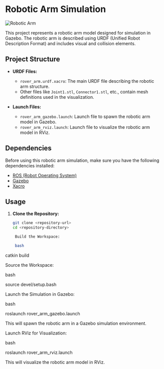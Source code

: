 # Robotic Arm Simulation

![Robotic Arm](arm.jpg)

This project represents a robotic arm model designed for simulation in Gazebo. The robotic arm is described using URDF (Unified Robot Description Format) and includes visual and collision elements.

## Project Structure

- **URDF Files:**
  - `rover_arm.urdf.xacro`: The main URDF file describing the robotic arm structure.
  - Other files like `Joint1.stl`, `Connector1.stl`, etc., contain mesh definitions used in the visualization.

- **Launch Files:**
  - `rover_arm_gazebo.launch`: Launch file to spawn the robotic arm model in Gazebo.
  - `rover_arm_rviz.launch`: Launch file to visualize the robotic arm model in RViz.

## Dependencies

Before using this robotic arm simulation, make sure you have the following dependencies installed:

- [ROS (Robot Operating System)](http://www.ros.org/)
- [Gazebo](http://gazebosim.org/)
- [Xacro](http://wiki.ros.org/xacro)

## Usage

1. **Clone the Repository:**
   ```bash
   git clone <repository-url>
   cd <repository-directory>

    Build the Workspace:

    bash

catkin build

Source the Workspace:

bash

source devel/setup.bash

Launch the Simulation in Gazebo:

bash

roslaunch rover_arm_gazebo.launch

This will spawn the robotic arm in a Gazebo simulation environment.

Launch RViz for Visualization:

bash

roslaunch rover_arm_rviz.launch

This will visualize the robotic arm model in RViz.
